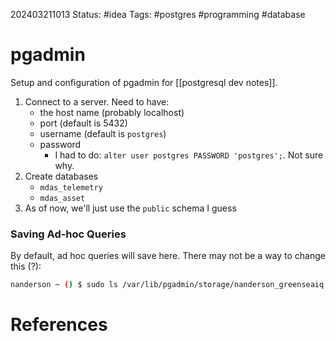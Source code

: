 202403211013
Status: #idea
Tags: #postgres #programming #database 

# pgadmin
Setup and configuration of pgadmin for [[postgresql dev notes]].
1. Connect to a server. Need to have:
	- the host name (probably localhost)
	- port (default is 5432)
	- username (default is `postgres`)
	- password
		- I had to do: `alter user postgres PASSWORD 'postgres';`. Not sure why.
2. Create databases
	- `mdas_telemetry`
	- `mdas_asset`
3. As of now, we'll just use the `public` schema I guess

### Saving Ad-hoc Queries
By default, ad hoc queries will save here. There may not be a way to change this (?):
```bash
nanderson ~ () $ sudo ls /var/lib/pgadmin/storage/nanderson_greenseaiq.com

```


# References

